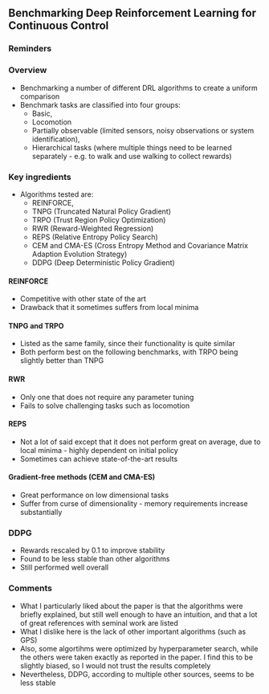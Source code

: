 ## Benchmarking Deep Reinforcement Learning for Continuous Control

### Reminders

### Overview
- Benchmarking a number of different DRL algorithms to create a uniform comparison
- Benchmark tasks are classified into four groups:
    - Basic,
    - Locomotion
    - Partially observable (limited sensors, noisy observations or system identification),
    - Hierarchical tasks (where multiple things need to be learned separately - e.g. to walk and use walking to collect rewards)

### Key ingredients
- Algorithms tested are:
    - REINFORCE,
    - TNPG (Truncated Natural Policy Gradient)
    - TRPO (Trust Region Policy Optimization)
    - RWR (Reward-Weighted Regression)
    - REPS (Relative Entropy Policy Search)
    - CEM and CMA-ES (Cross Entropy Method and Covariance Matrix Adaption Evolution Strategy)
    - DDPG (Deep Deterministic Policy Gradient)

#### REINFORCE
- Competitive with other state of the art
- Drawback that it sometimes suffers from local minima

#### TNPG and TRPO
- Listed as the same family, since their functionality is quite similar
- Both perform best on the following benchmarks, with TRPO being slightly better than TNPG

#### RWR
- Only one that does not require any parameter tuning
- Fails to solve challenging tasks such as locomotion

#### REPS
- Not a lot of said except that it does not perform great on average, due to local minima - highly dependent on initial policy
- Sometimes can achieve state-of-the-art results

#### Gradient-free methods (CEM and CMA-ES)
- Great performance on low dimensional tasks
- Suffer from curse of dimensionality - memory requirements increase substantially

### DDPG
- Rewards rescaled by 0.1 to improve stability
- Found to be less stable than other algorithms
- Still performed well overall

### Comments
- What I particularly liked about the paper is that the algorithms were briefly explained, but still well enough to have an intuition, and that a lot of great references with seminal work are listed
- What I dislike here is the lack of other important algorithms (such as GPS)
- Also, some algortihms were optimized by hyperparameter search, while the others were taken exactly as reported in the paper. I find this to be slightly biased, so I would not trust the results completely
- Nevertheless, DDPG, according to multiple other sources, seems to be less stable